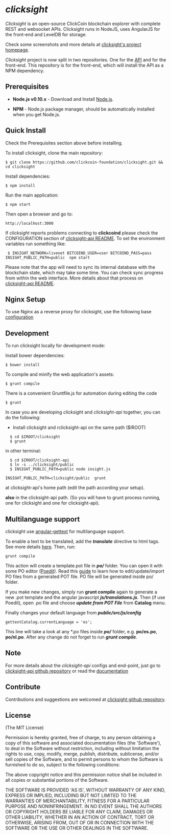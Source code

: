 # *clicksight*

*Clicksight* is an open-source ClickCoin blockchain explorer with complete REST and websocket APIs.
Clicksight runs in NodeJS, uses AngularJS for the front-end and LevelDB for storage.

Check some screenshots and more details at [clicksight's project homepage](https://github.com/clickcoin-foundation/clicksight).

*Clicksight* project is now split in two repositories. One for the [API](https://github.com/clickcoin-foundation/clicksight-api)
and for the front-end. This repository is for the front-end, which will install the API as a NPM dependency.

## Prerequisites

* **Node.js v0.10.x** - Download and Install [Node.js](http://www.nodejs.org/download/).

* **NPM** - Node.js package manager, should be automatically installed when you get Node.js.


## Quick Install
  Check the Prerequisites section above before installing.

  To install clicksight, clone the main repository:

    $ git clone https://github.com/clickcoin-foundation/clicksight.git && cd clicksight

  Install dependencies:

    $ npm install
    
  Run the main application:

    $ npm start
    
  Then open a browser and go to:

    http://localhost:3000

  If *clicksight* reports problems connecting to **clickcoind** please check the CONFIGURATION section of 
  [clicksight-api README](https://github.com/clickcoin-foundation/clicksight-api/blob/master/README.md). To set the 
  environment variables run something like:
  
     $ INSIGHT_NETWORK=livenet BITCOIND_USER=user BITCOIND_PASS=pass INSIGHT_PUBLIC_PATH=public  npm start


  Please note that the app will need to sync its internal database
  with the blockchain state, which may take some time. You can check
  sync progress from within the web interface. More details about that process
  on [clicksight-api README](https://github.com/clickcoin-foundation/clicksight-api/blob/master/README.md). 
  
  
## Nginx Setup

To use Nginx as a reverse proxy for clicksight, use the following base [configuration](https://gist.github.com/matiu/bdd5e55ff0ad90b54261)


## Development

To run clicksight locally for development mode:

Install bower dependencies:

```
$ bower install
```

To compile and minify the web application's assets:

```
$ grunt compile
```

There is a convenient Gruntfile.js for automation during editing the code

```
$ grunt
```

In case you are developing *clicksight* and *clicksight-api* together, you can do the following:

* Install clicksight and rclicksight-api on the same path ($IROOT)

```
  $ cd $IROOT/clicksight
  $ grunt
```

in other terminal:

```
  $ cd $IROOT/clicksight-api
  $ ln -s ../clicksight/public
  $ INSIGHT_PUBLIC_PATH=public node insight.js 
```


``` 
INSIGHT_PUBLIC_PATH=clicksight/public  grunt
```

at clicksight-api's home path (edit the path according your setup).

**also** in the clicksight-api path. (So you will have to grunt process running, one for clicksight and one for clicksight-api).


## Multilanguage support

clicksight use [angular-gettext](http://angular-gettext.rocketeer.be) for
multilanguage support. 

To enable a text to be translated, add the ***translate*** directive to html tags. See more details [here](http://angular-gettext.rocketeer.be/dev-guide/annotate/). Then, run:

```
grunt compile
```

This action will create a template.pot file in ***po/*** folder. You can open
it with some PO editor ([Poedit](http://poedit.net)). Read this [guide](http://angular-gettext.rocketeer.be/dev-guide/translate/) to learn how to edit/update/import PO files from a generated POT file. PO file will be generated inside po/ folder.

If you make new changes, simply run **grunt compile** again to generate a new .pot template and the angular javascript ***js/translations.js***. Then (if use Poedit), open .po file and choose ***update from POT File*** from **Catalog** menu.

Finally changes your default language from ***public/src/js/config*** 

```
gettextCatalog.currentLanguage = 'es';
```

This line will take a look at any *.po files inside ***po/*** folder, e.g.
**po/es.po**, **po/nl.po**. After any change do not forget to run ***grunt
compile***.


## Note

For more details about the *clicksight-api* configs and end-point, just go to [clicksight-api github repository](https://github.com/clickcoin-foundation/clicksight-api) or read the [documentation](https://github.com/clickcoin-foundation/clicksight-api/blob/master/README.md)

## Contribute

Contributions and suggestions are welcomed at [clicksight github repository](https://github.com/clickcoin-foundation/clicksight).


## License
(The MIT License)

Permission is hereby granted, free of charge, to any person obtaining
a copy of this software and associated documentation files (the
'Software'), to deal in the Software without restriction, including
without limitation the rights to use, copy, modify, merge, publish,
distribute, sublicense, and/or sell copies of the Software, and to
permit persons to whom the Software is furnished to do so, subject to
the following conditions:

The above copyright notice and this permission notice shall be
included in all copies or substantial portions of the Software.

THE SOFTWARE IS PROVIDED 'AS IS', WITHOUT WARRANTY OF ANY KIND,
EXPRESS OR IMPLIED, INCLUDING BUT NOT LIMITED TO THE WARRANTIES OF
MERCHANTABILITY, FITNESS FOR A PARTICULAR PURPOSE AND NONINFRINGEMENT.
IN NO EVENT SHALL THE AUTHORS OR COPYRIGHT HOLDERS BE LIABLE FOR ANY
CLAIM, DAMAGES OR OTHER LIABILITY, WHETHER IN AN ACTION OF CONTRACT,
TORT OR OTHERWISE, ARISING FROM, OUT OF OR IN CONNECTION WITH THE
SOFTWARE OR THE USE OR OTHER DEALINGS IN THE SOFTWARE.
